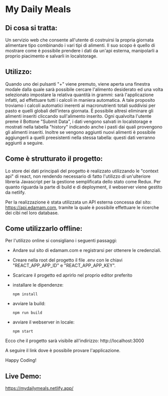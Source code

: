 # My Daily Meals

## Di cosa si tratta: 
 
Un servizio web che consente all'utente di costruirsi la propria giornata alimentare tipo combinando i vari tipi di alimenti. Il suo scopo è quello di mostrare come è possibile prendere i dati da un'api esterna, manipolarli a proprio piacimento e salvarli in localstorage.


## Utilizzo:

Quando uno dei pulsanti "+" viene premuto, viene aperta una finestra modale dalla quale sarà possibile cercare l'alimento desiderato ed una volta selezionato impostare la relativa quantità in grammi: sarà l'applicazione infatti, ad effettuare tutti i calcoli in maniera automatica. A tale proposito troviamo i calcoli automatici inerenti ai macronutrienti totali suddivisi per pasto e quelli globali dell'intera giornata.
È possibile altresì eliminare gli alimenti inseriti cliccando sull'alimento inserito.
Ogni qualvolta l'utente preme il Bottone "Submit Data", i dati vengono salvati in localstorage e mostrati nella tabella "history" indicando anche i pasti dai quali provengono gli alimenti inseriti. Inoltre se vengono aggiunti nuovi alimenti è possibile aggiungerli a quelli preesistenti nella stessa tabella: questi dati verranno aggiunti a seguire.


## Come è strutturato il progetto:
Lo store dei dati principali del progetto è realizzato utilizzando le "context api" di react, non rendendo necessario di fatto l'utilizzo di un'ulteriore libreria Javascript per la gestione semplificata dello stato come Redux. Per quanto riguarda la parte di build e di deployment, il webserver viene gestito da netlify. 

Per la realizzazione è stata utilizzata un API esterna concessa dal sito: https://api.edamam.com, tramite la quale è possibile effettuare le ricerche dei cibi nel loro database.
 

## Come utilizzarlo offline:

Per l'utilizzo online si consigliano i seguenti passaggi:

* Andare sul sito di edamam.com e registrarsi per ottenere le credenziali.

* Creare nella root del progetto il file .env con le chiavi "REACT_APP_APP_ID" e "REACT_APP_APP_KEY".

* Scaricare il progetto ed aprirlo nel proprio editor preferito


* installare le dipendenze: 
  ```
  npm install
  ```
* avviare la build: 
  ```
  npm run build
  ```
* avviare il webserver in locale:
  ```
  npm start
  ```

Ecco che il progetto sarà visibile all'indirizzo:
http://localhost:3000

A seguire il link dove è possibile provare l'applicazione.

Happy Coding!

## Live Demo:

https://mydailymeals.netlify.app/
